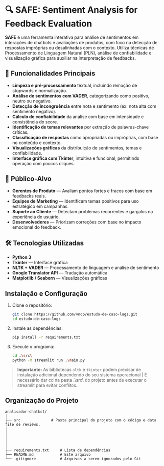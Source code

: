 # 🔍 SAFE: Sentiment Analysis for Feedback Evaluation

**SAFE** é uma ferramenta interativa para análise de sentimentos em interações de chatbots e avaliações de produtos, com foco na detecção de respostas impróprias ou desalinhadas com o contexto. Utiliza técnicas de Processamento de Linguagem Natural (PLN), análise de confiabilidade e visualização gráfica para auxiliar na interpretação de feedbacks.

## 🧠 Funcionalidades Principais

- **Limpeza e pré-processamento** textual, incluindo remoção de stopwords e normalização.
- **Análise de sentimentos com VADER**, categorizando como positivo, neutro ou negativo.
- **Detecção de incongruência** entre nota e sentimento (ex: nota alta com sentimento negativo).
- **Cálculo de confiabilidade** da análise com base em intensidade e consistência do score.
- **Identificação de temas relevantes** por extração de palavras-chave críticas.
- **Classificação de respostas** como apropriadas ou impróprias, com base no conteúdo e contexto.
- **Visualizações gráficas** da distribuição de sentimentos, temas e confiabilidade.
- **Interface gráfica com Tkinter**, intuitiva e funcional, permitindo operação com poucos cliques.

## 🎯 Público-Alvo

- **Gerentes de Produto** — Avaliam pontos fortes e fracos com base em feedbacks reais.
- **Equipes de Marketing** — Identificam temas positivos para uso estratégico em campanhas.
- **Suporte ao Cliente** — Detectam problemas recorrentes e gargalos na experiência do usuário.
- **Desenvolvedores** — Priorizam correções com base no impacto emocional do feedback.

## 🛠️ Tecnologias Utilizadas

- **Python 3**
- **Tkinter** — Interface gráfica
- **NLTK + VADER** — Processamento de linguagem e análise de sentimento
- **Google Translator API** — Tradução automática
- **Matplotlib / Seaborn** — Visualizações gráficas

## Instalação e Configuração

1. Clone o repositório:

   ```bash
   git clone https://github.com/vnqp/estudo-de-caso-logs.git
   cd estudo-de-caso-logs
   ```

2. Instale as dependências:

   ```bash
   pip install -r requirements.txt
   ```

3. Execute o programa:

   ```bash
   cd .\src\
   python -m streamlit run .\main.py
   ```

> **Importante:** As bibliotecas `nltk` e `tkinter` podem precisar de instalação adicional dependendo do seu sistema operacional |
> É necessário dar cd na pasta .\src\ do projeto antes de executar o streamlit para evitar conflitos.

## Organização do Projeto

```
analisador-chatbot/
│
├── src              # Pasta principal do projeto com o código e data file de reviews.
│
│
│
│
│
├── requirements.txt     # Lista de dependências
├── README.md            # Este arquivo
└── .gitignore           # Arquivos a serem ignorados pelo Git
```
